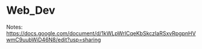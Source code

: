 # Web_Dev

Notes:
https://docs.google.com/document/d/1kWLpWrlCqeKbSkczIaRSxvRpgpnHVwmC9uubWiD46N8/edit?usp=sharing
